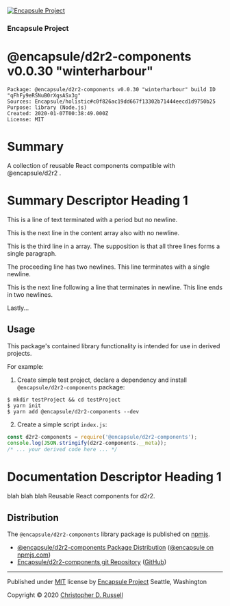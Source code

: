 [![Encapsule Project](https://encapsule.io/images/blue-burst-encapsule.io-icon-72x72.png "Encapsule Project")](https://encapsule.io)

### Encapsule Project

# @encapsule/d2r2-components v0.0.30 "winterharbour"

```
Package: @encapsule/d2r2-components v0.0.30 "winterharbour" build ID "qFhFy9eRSNuB0rXqsASx3g"
Sources: Encapsule/holistic#c0f826ac19dd667f13302b71444eecd1d9750b25
Purpose: library (Node.js)
Created: 2020-01-07T00:38:49.000Z
License: MIT
```

# Summary

A collection of reusable React components compatible with @encapsule/d2r2 <ComponentRouter/>.

# Summary Descriptor Heading 1

This is a line of text terminated with a period but no newline.

This is the next line in the content array also with no newline.

This is the third line in a array. The supposition is that all three lines forms a single paragraph.





The proceeding line has two newlines. This line terminates with a single newline.


This is the next line following a line that terminates in newline. This line ends in two newlines.



Lastly...

## Usage

This package's contained library functionality is intended for use in derived projects.

For example:

1. Create simple test project, declare a dependency and install `@encapsule/d2r2-components` package:

```
$ mkdir testProject && cd testProject
$ yarn init
$ yarn add @encapsule/d2r2-components --dev
```

2. Create a simple script `index.js`:

```JavaScript
const d2r2-components = require('@encapsule/d2r2-components');
console.log(JSON.stringify(d2r2-components.__meta));
/* ... your derived code here ... */
```

# Documentation Descriptor Heading 1

blah blah blah Reusable React components for d2r2.

## Distribution

The `@encapsule/d2r2-components` library package is published on [npmjs](https://npmjs.com).

- [@encapsule/d2r2-components Package Distribution](https://npmjs.com/package/@encapsule/d2r2-components/v/0.0.30) ([@encapsule on npmjs.com](https://www.npmjs.com/org/encapsule))
- [Encapsule/d2r2-components git Repository](https://github.com/Encapsule/d2r2-components) ([GitHub](https://github.com/Encapsule))

<hr>

Published under [MIT](LICENSE) license by [Encapsule Project](https://encapsule.io) Seattle, Washington

Copyright &copy; 2020 [Christopher D. Russell](https://github.com/ChrisRus)